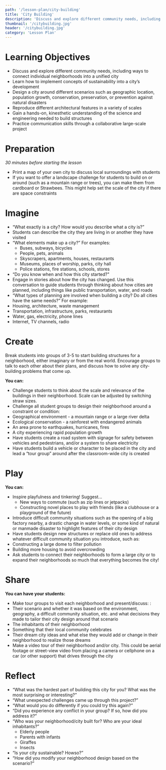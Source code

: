 ```yaml
---
path: '/lesson-plan/city-building'
title: 'City Building'
description: 'Discuss and explore different community needs, including ways to connect individual neighborhoods into a unified city.'
thumbnail: '/citybuilding.jpg'
header: '/citybuilding.jpg'
category: 'Lesson Plan'
---
```


# Learning Objectives

* Discuss and explore different community needs, including ways to connect individual neighborhoods into a unified city
* Learn how to implement concepts of sustainability into a city’s development
* Design a city around different scenarios such as geographic location, population growth, conservation, preservation, or prevention against natural disasters
* Reproduce different architectural features in a variety of scales
* Gain a hands-on, kinesthetic understanding of the science and engineering needed to build structures
* Practice communication skills through a collaborative large-scale project

# Preparation

*30 minutes before starting the lesson*

* Print a map of your own city to discuss local surroundings with students
* If you want to offer a landscape challenge for students to build on or around (such as a mountain range or trees), you can make them from cardboard or Strawbees. This might help set the scale of the city if there are space constraints

# Imagine

* “What exactly is a city? How would you describe what a city is?”
* Students can describe the city they are living in or another they have visited
* “What elements make up a city?” For examples:
  * Buses, subways, bicycles
  * People, pets, animals
  * Skyscrapers, apartments, houses, restaurants
  * Museums, places of worship, parks, city hall
  * Police stations, fire stations, schools, stores
* “Do you know when and how this city started?"
* Engage in stories about how the city has changed. Use this conversation to guide students through thinking about how cities are planned, including things like public transportation, water, and roads
* “What types of planning are involved when building a city? Do all cities have the same needs?” For example:
* Housing, architecture, waste management
* Transportation, infrastructure, parks, restaurants
* Water, gas, electricity, phone lines
* Internet, TV channels, radio

# Create

Break students into groups of 3-5 to start building structures for a neighborhood, either imaginary or from the real world. Encourage groups to talk to each other about their plans, and discuss how to solve any city-building problems that come up.

<section component="thumbnails">
<section component="thumbnail" title="Build a Stacking Tower" description="Build big by stacking Strawbees cubes and add custom shapes to style it." image="/tower.jpg" path="/activity/build-a-stacking-tower"></section>
<section component="thumbnail" title="Build a Truss Bridge" description="Build a truss bridge and use your hands to understand structural integrity." image="/truss.jpg" path="/activity/build-a-truss-bridge"></section>
</section>

**You can:**

* Challenge students to think about the scale and relevance of the buildings in their neighborhood. Scale can be adjusted by switching straw sizes.
* Challenge all student groups to design their neighborhood around a constraint or condition:
* Geographical environment - a mountain range or a large river delta
* Ecological conservation - a rainforest with endangered animals
* An area prone to earthquakes, hurricanes, fires
* A city experiencing rapid population growth
* Have students create a road system with signage for safety between vehicles and pedestrians, and/or a system to share electricity
* Have students build a vehicle or character to be placed in the city and lead a “tour group” around after the classroom-wide city is created

# Play

**You can:**

* Inspire playfulness and tinkering! Suggest...
  * New ways to commute (such as zip lines or jetpacks)
  * Constructing novel places to play with friends (like a clubhouse or a playground of the future)
* Introduce difficult community situations such as the opening of a big factory nearby, a drastic change in water levels, or some kind of natural or manmade disaster to highlight features of their city design
* Have students design new structures or replace old ones to address whatever difficult community situation you introduce, such as:
* Constructing a large dome to filter pollution
* Building more housing to avoid overcrowding
* Ask students to connect their neighborhoods to form a large city or to expand their neighborhoods so much that everything becomes the city!

# Share

**You can have your students:**

* Make tour groups to visit each neighborhood and present/discuss: :
* Their scenario and whether it was based on the environment, geography, a difficult community situation, etc. and what decisions they made to tailor their city design around that scenario
* The inhabitants of their neighborhood
* Something that their local community celebrates
* Their dream city ideas and what else they would add or change in their neighborhood to realize those dreams
* Make a video tour of their neighborhood and/or city. This could be aerial footage or street-view video from placing a camera or cellphone on a car (or other support) that drives through the city

# Reflect

* “What was the hardest part of building this city for you? What was the most surprising or interesting?”
* “What unexpected challenges came up through this project?”
* “What would you do differently if you could try this again?”
* “Did you experience any conflict in your group? If so, how did you address it?”
* “Who was your neighborhood/city built for? Who are your ideal inhabitants?”
  * Elderly people
  * Parents with infants
  * Giraffes
  * Insects
* “Is your city sustainable? Howso?”
* “How did you modify your neighborhood design based on the scenario?”
